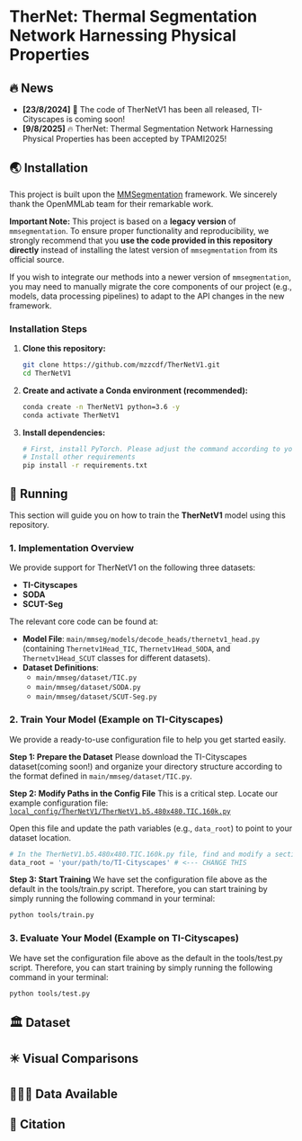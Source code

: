 
# TherNet: Thermal Segmentation Network Harnessing Physical Properties

## 🔥 News
- **[23/8/2024]** 🎁 The code of TherNetV1 has been all released, TI-Cityscapes is coming soon!
- **[9/8/2025]** 🔥 TherNet: Thermal Segmentation Network Harnessing Physical Properties has been accepted by TPAMI2025!


## 🌏️ Installation

This project is built upon the [MMSegmentation](https://github.com/open-mmlab/mmsegmentation) framework. We sincerely thank the OpenMMLab team for their remarkable work.

**Important Note:**
This project is based on a **legacy version** of `mmsegmentation`. To ensure proper functionality and reproducibility, we strongly recommend that you **use the code provided in this repository directly** instead of installing the latest version of `mmsegmentation` from its official source.

If you wish to integrate our methods into a newer version of `mmsegmentation`, you may need to manually migrate the core components of our project (e.g., models, data processing pipelines) to adapt to the API changes in the new framework.

### Installation Steps

1.  **Clone this repository:**
    ```bash
    git clone https://github.com/mzzcdf/TherNetV1.git
    cd TherNetV1
    ```

2.  **Create and activate a Conda environment (recommended):**
    ```bash
    conda create -n TherNetV1 python=3.6 -y
    conda activate TherNetV1
    ```

3.  **Install dependencies:**
    ```bash
    # First, install PyTorch. Please adjust the command according to your CUDA version.
    # Install other requirements
    pip install -r requirements.txt
    ```

## 🥁 Running

This section will guide you on how to train the **TherNetV1** model using this repository.

### 1. Implementation Overview

We provide support for TherNetV1 on the following three datasets:
- **TI-Cityscapes**
- **SODA**
- **SCUT-Seg**

The relevant core code can be found at:
- **Model File**: `main/mmseg/models/decode_heads/thernetv1_head.py` (containing `Thernetv1Head_TIC`, `Thernetv1Head_SODA`, and `Thernetv1Head_SCUT` classes for different datasets).
- **Dataset Definitions**:
  - `main/mmseg/dataset/TIC.py`
  - `main/mmseg/dataset/SODA.py`
  - `main/mmseg/dataset/SCUT-Seg.py`

### 2. Train Your Model (Example on TI-Cityscapes)

We provide a ready-to-use configuration file to help you get started easily.

**Step 1: Prepare the Dataset**
Please download the TI-Cityscapes dataset(coming soon!) and organize your directory structure according to the format defined in `main/mmseg/dataset/TIC.py`.

**Step 2: Modify Paths in the Config File**
This is a critical step. Locate our example configuration file:
[`local_config/TherNetV1/TherNetV1.b5.480x480.TIC.160k.py`](https://github.com/mzzcdf/TherNetV1/blob/main/local_config/TherNetV1/TherNetV1.b5.480x480.TIC.160k.py)

Open this file and update the path variables (e.g., `data_root`) to point to your dataset location.

```python
# In the TherNetV1.b5.480x480.TIC.160k.py file, find and modify a section similar to this:
data_root = 'your/path/to/TI-Cityscapes' # <--- CHANGE THIS
```

**Step 3: Start Training**
We have set the configuration file above as the default in the tools/train.py script. Therefore, you can start training by simply running the following command in your terminal:

```bash
python tools/train.py
```

### 3. Evaluate Your Model (Example on TI-Cityscapes)

We have set the configuration file above as the default in the tools/test.py script. Therefore, you can start training by simply running the following command in your terminal:

```bash
python tools/test.py
```

## 🏛︎ Dataset


## ✴️ Visual Comparisons




## 🧑‍🤝‍🧑 Data Available
#### 
#### 

## 📝 Citation
```

```

